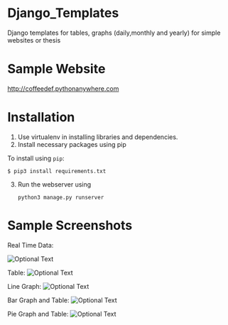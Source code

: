 # Django_Templates
Django templates for tables, graphs (daily,monthly and yearly) for simple websites or thesis


Sample Website
===============

http://coffeedef.pythonanywhere.com

Installation
=============
1. Use virtualenv in installing libraries and dependencies.
2. Install necessary packages using pip

To install using `pip`:

    $ pip3 install requirements.txt
    
3. Run the webserver using 

    `python3 manage.py runserver`

Sample Screenshots
==================

Real Time Data:


![Optional Text](../master/ReadmeImages/1.png)

Table:
![Optional Text](../master/ReadmeImages/2.png)

Line Graph:
![Optional Text](../master/ReadmeImages/3.png)

Bar Graph and Table:
![Optional Text](../master/ReadmeImages/4.png)

Pie Graph and Table:
![Optional Text](../master/ReadmeImages/5.png)
